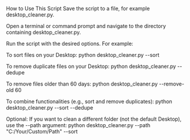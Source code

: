 How to Use This Script
Save the script to a file, for example desktop_cleaner.py.

Open a terminal or command prompt and navigate to the directory containing desktop_cleaner.py.

Run the script with the desired options. For example:

To sort files on your Desktop:
python desktop_cleaner.py --sort

To remove duplicate files on your Desktop:
python desktop_cleaner.py --dedupe

To remove files older than 60 days:
python desktop_cleaner.py --remove-old 60

To combine functionalities (e.g., sort and remove duplicates):
python desktop_cleaner.py --sort --dedupe

Optional: If you want to clean a different folder (not the default Desktop), use the --path argument:
python desktop_cleaner.py --path "C:/Your/Custom/Path" --sort
